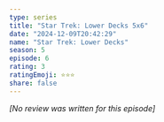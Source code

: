 ```yaml
---
type: series
title: "Star Trek: Lower Decks 5x6"
date: "2024-12-09T20:42:29"
name: "Star Trek: Lower Decks"
season: 5
episode: 6
rating: 3
ratingEmoji: ⭐️⭐️⭐️
share: false
---
```


*[No review was written for this episode]*
